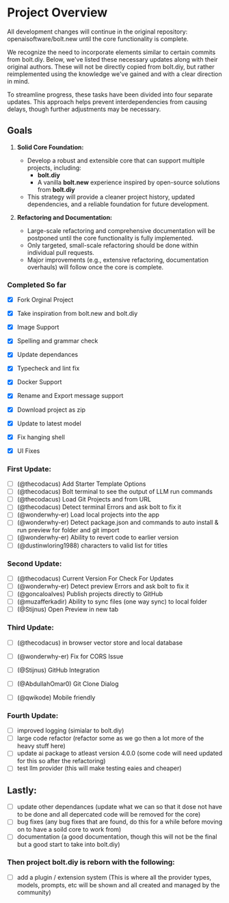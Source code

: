 # Project Overview
All development changes will continue in the original repository: openaisoftware/bolt.new until the core functionality is complete.

We recognize the need to incorporate elements similar to certain commits from bolt.diy. Below, we've listed these necessary updates along with their original authors. These will not be directly copied from bolt.diy, but rather reimplemented using the knowledge we've gained and with a clear direction in mind.

To streamline progress, these tasks have been divided into four separate updates. This approach helps prevent interdependencies from causing delays, though further adjustments may be necessary.
## Goals

1. **Solid Core Foundation:**
   - Develop a robust and extensible core that can support multiple projects, including:
     - **bolt.diy**
     - A vanilla **bolt.new** experience inspired by open-source solutions from **bolt.diy**
   - This strategy will provide a cleaner project history, updated dependencies, and a reliable foundation for future development.

2. **Refactoring and Documentation:**
   - Large-scale refactoring and comprehensive documentation will be postponed until the core functionality is fully implemented.
   - Only targeted, small-scale refactoring should be done within individual pull requests.
   - Major improvements (e.g., extensive refactoring, documentation overhauls) will follow once the core is complete.

### Completed So far 
- [X] Fork Orginal Project
- [X] Take inspiration from bolt.new and bolt.diy 
- [X] Image Support
- [X] Spelling and grammar check
- [X] Update dependances
- [X] Typecheck and lint fix
- [X] Docker Support
- [X] Rename and Export message support
- [X] Download project as zip
- [X] Update to latest model
- [X] Fix hanging shell
- [X] UI Fixes


### First Update:
- [ ] (@thecodacus) Add Starter Template Options
- [ ] (@thecodacus) Bolt terminal to see the output of LLM run commands
- [ ] (@thecodacus) Load Git Projects and from URL
- [ ] (@thecodacus) Detect terminal Errors and ask bolt to fix it
- [ ] (@wonderwhy-er) Load local projects into the app
- [ ] (@wonderwhy-er) Detect package.json and commands to auto install & run preview for folder and git import
- [ ] (@wonderwhy-er) Ability to revert code to earlier version
- [ ] (@dustinwloring1988) characters to valid list for titles 

### Second Update:
- [ ] (@thecodacus) Current Version For Check For Updates
- [ ] (@wonderwhy-er) Detect preview Errors and ask bolt to fix it
- [ ] (@goncaloalves) Publish projects directly to GitHub
- [ ] (@muzafferkadir) Ability to sync files (one way sync) to local folder
- [ ] (@Stijnus) Open Preview in new tab

### Third Update:
- [ ] (@thecodacus) in browser vector store and local database 
- [ ] (@wonderwhy-er) Fix for CORS Issue
- [ ] (@Stijnus) GitHub Integration
- [ ] (@AbdullahOmar0) Git Clone Dialog
- [ ] (@qwikode) Mobile friendly


### Fourth Update:
- [ ] improved logging (simialar to bolt.diy)
- [ ] large code refactor (refactor some as we go then a lot more of the heavy stuff here)
- [ ] update ai package to atleast version 4.0.0 (some code will need updated for this so after the refactoring)
- [ ] test llm provider (this will make testing eaies and cheaper)

## Lastly:
- [ ] update other dependances (update what we can so that it dose not have to be done and all depercated code will be removed for the core)
- [ ] bug fixes (any bug fixes that are found, do this for a while before moving on to have a soild core to work from)
- [ ] documentation (a good documentation, though this will not be the final but a good start to take into bolt.diy)

### Then project bolt.diy is reborn with the following:
- [ ] add a plugin / extension system (This is where all the provider types, models, prompts, etc will be shown and all created and managed by the community)
